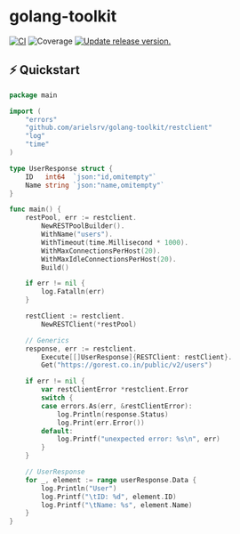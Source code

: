 # golang-toolkit
[![CI](https://github.com/tj-actions/coverage-badge-go/workflows/CI/badge.svg)](https://github.com/tj-actions/coverage-badge-go/actions?query=workflow%3ACI)
![Coverage](https://img.shields.io/badge/Coverage-96.6%25-brightgreen)
[![Update release version.](https://github.com/tj-actions/coverage-badge-go/workflows/Update%20release%20version./badge.svg)](https://github.com/tj-actions/coverage-badge-go/actions?query=workflow%3A%22Update+release+version.%22)

## ⚡️ Quickstart

```go
package main

import (
    "errors"
    "github.com/arielsrv/golang-toolkit/restclient"
    "log"
    "time"
)

type UserResponse struct {
    ID   int64  `json:"id,omitempty"`
    Name string `json:"name,omitempty"`
}

func main() {
    restPool, err := restclient.
        NewRESTPoolBuilder().
        WithName("users").
        WithTimeout(time.Millisecond * 1000).
        WithMaxConnectionsPerHost(20).
        WithMaxIdleConnectionsPerHost(20).
        Build()

    if err != nil {
        log.Fatalln(err)
    }

    restClient := restclient.
        NewRESTClient(*restPool)

    // Generics
    response, err := restclient.
        Execute[[]UserResponse]{RESTClient: restClient}.
        Get("https://gorest.co.in/public/v2/users")

    if err != nil {
        var restClientError *restclient.Error
        switch {
        case errors.As(err, &restClientError):
            log.Println(response.Status)
            log.Print(err.Error())
        default:
            log.Printf("unexpected error: %s\n", err)
        }
    }

    // UserResponse
    for _, element := range userResponse.Data {
        log.Println("User")
        log.Printf("\tID: %d", element.ID)
        log.Printf("\tName: %s", element.Name)
    }
}
```